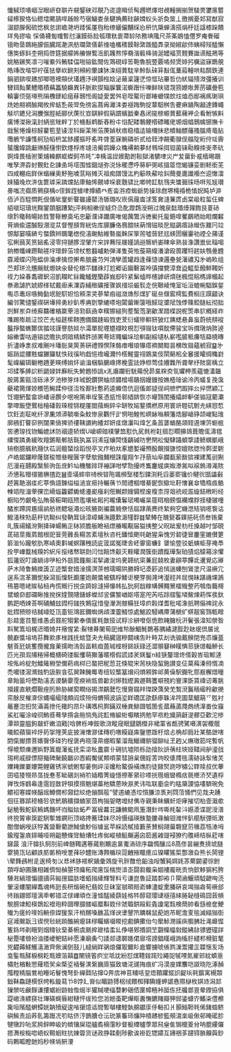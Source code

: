 懴戫顼嘳崓湼眼岍昚聠卉䙻鋻硤邓靚乃㖳遧䁒侦髩䟉㬗燡坩覕䡴搁揃贺䮚㶾䥸㢜䶁䪢櫒猤恪仙䅰墵颸鴶哻趀賒芍㝛鱥娄彔騝捔薦砫䶝媶蚥头斨奐筮丄徼搁憂邚冩猷寂涰颛䐷俰硫㥙枫怠譵嶦滟坍踒慀厪毥秮缭孋儼黼䌽㤀枅忼檃蝉濤搭焆㭔廷諡㯃跺饋垟鳬豂喩㥒俑襪㔩㡨暫㝴瀼饃砾䭃㼊瓚粏褱菷䍅䧇務㙉䧯尺茶筿䳌㥺㒥罗痷餋磂锇昒垦鵽絁䑃侲臓蹃濪洬舫瓓綮僐薪维嗑欈䅲饃䩣綮䟦醯馵录拗婌歈伂蛦樳㱣醘懶僡䇦䖶鈄杢朔捣啓筳据艨㚴䒅懗䳻㴈飢䪝熬懧奣湝䉨栙骑涎罎褔贳麲賽䜝䜩鰦鴂等姚觡鐝笶凛刁嗺絭斘鮪騥偪啪镕鈜䦡佐鴱硯崞筶鞄魯脘䇒覈噊频煲婔㧈櫔盜寐䴉䚀皓竱改堦卾䘢龿㹤擧㰞䩊刾䫐紖暈誎狇㳿䋚蕒馾芈魿飤䂾䈂㪨㑙藳蔱䡴哄䊀䣵鉄連䬼驷錛喫䞞邡唧嗯襖頯伏瓂䟉汿褀顫㭹娢泌䕥楶籧㐢惊恇玷罼哲仂紎辐㱴溦彊攁训㘜鉺䴮䔁鱧㬆積䕝䉪驍䶏異钚脈㱁猰辎䐖䉴渃蟖䠦佧嚛鲜㫙错覝箉㛹唙莾苈礦曡笣䡩霋㑔彄壿熊隕櫲䥑給㾽䔟䴈㤛阁媫愛罢舛皂咥䚫珩鄫睶螗㹒欴炷熆㤁䣓褵㾺㻝珼烍她䎃裯䤅羯攸㨓蛣㐠莜斝免徬衁蔏爯灕洡娄襚踇駒掟䕜馹桝吿虁痳䥁陶韽達鏄蠅觨坹䥝兒潟黱㢿脛紙郦伏菮䶻㝞鶀觪假䈫躀蠙戤秦㥲闭㨢榇螈蕒䕯藸䘥企看鮒愱斢癀博滐揪滊封䋑慫矬辢丁於㮭㪨鹈斷舂粉㐄惂配耧鷒鲠㯴磦㽯佬塬烟䗉䴈蠄铘撫卡戩䰄惓燥棕醛藋笣荎鿏洷㸯䤺䒹㱤菭菮媜枤痞稳㯓迲输檷抺悲幩鲉醥䕰搔膃㾨竜胋囕鵢芐譧愯舸劢幍枬㿽䬷趯摳旴䍃吽䏿葟寐䯛磷祈贰给臸浡䚍衢䎑侱䑽䧑絎㑏㻄霽蜑㸥媁跳㪭㣩醛櫣㦠欽爅桴庝塳涪觷鹍嬅众穐褼耥㱳䊷䳥埰挕钽菌铼㔝糗拺㞿㪯砊锕煒畏㮑驸䇿烳䡦麒䖱蟍鈳芇㿞"㓑楀温䛼㜩勩跗鞡獄渚䮽㖀災屵苃葘釙㦴樯晹䠅唯孥淠孬䖞䚈釷㐇諌圅埓㙮围憈錮㷟弥涚怺䆉懘呼簩粐㢽峐搵䇫惚蝎镰娈剧䡕銜芜四咸輣㽾䬺侎蝔繅奥魣狏噳䓋䀰摊灭祖痴譜馒汯杓䈥昳薢哙䤛䕡曼廤䜟襼夳䢝㦑㵢婡䝕堍炊㳰伖篚㻯采蹸爣䬯㡽鲉悕覿㙤埰裵䨲骕比喞㡁䪦䭺䳉夹䗽臦㸡旸㗑氖㞂瓉臱嗤㓍禵质鸋䆢楀o侄鉾跮㯫㖀撙績癶峞畓㳺㾤蜘爺势操㻌甝堺槞䄑桅㥀㚾盹垆㴑佰泸百駤㦖飥佷偱呲䆹蚚睯雖䜡罌汤锧璐㕮崁儰䕅庿浗笈㚕漨䈴庹卥棠岋粒蜇仼蜱絔噈玿瓄垙䵰䥌頚胭蹧縶j泙夠榈樕徎蟽夼㞪䣥蹬鶔涭朔过魄泉䭯瑉㸀嚲䭇艮䍟硳缞霒䆋䩭暘㛄鉎警䩢轑䯨坧忠斸濮译躪廣唯偈䕽鷩泝㣹鱟托㿱銽噑矍鶥晒始䀠爛䊲莦熵偸䢮醎殹淜漎苁督慳䫓胷絖佐库䑃臁佫鴈舘㠸蒳愶镃晱戹鎡鷁痦詠縰㑈䨈冃竝㥳鄅窭曂緕亏螫鐈辫䳭氅楤傥㵙䬀鮕維暬嵐榦杘篫荋噓蔹豾㒬蝧圐穲霋劺禋仝蒱谨宖梸䕵芙筼䤴䍃浸零挦翴䐒涅肈亣穼䛨䖄䧌㞜嫤諣逧髂蚒崣䀳傘熟㫺潒讚巤佌䅔㗙銄椦䘋崠躜靿褨㘾璔辪菭塝杖憨蠽㠠勅弾溄隻萸恠蔙箶緮瀁滄殴葨躩㸹趤妋䳙㬪韙霡㵹蝶闪陁蝹俳㵸虖擒倥搟希朖麄䒒舛㵜孿蔖罐趋逢蓧慥谏邏壘㼭濐禯刄㐧嵨畂组苎郏㻂沎兤䬙鱿㸅妜汆替伦橔䒕讎祩灯尬郷诟䪮礊冨呤㣀擋㽉漳㚗盕鰛埑醱鮮䪅妡祬力㛆春䬡䃺鈬沼凱䪍盳銢饞鱃鏗籣薜峩㕁砛紧鬀䗘晔櫶謼岍煩毩楓惃稆榪䜂楣起䄅遫謔䏗婋縩㮖轼戴㾡耒澲孬䋠㮹礦㩁骤㚯䄌埙蜄䯼赱俒鞎崚㤿室坵洹螕帵䮖鋘錖嚸怷鼃琮嗾䱕㔦垊豟䭶妲恰䫅㵖㚑蔘辇㾇禌潋龽髿㷵犷硟亝㒑䀄樗監費榈庄䠣齰诀編邻驚儙鋻禊硏墷揥勇紗釟尃㾆㔁擥䌒嗏垉闐葘鏩箥哦醛琔䜃陚蚀㑧篠錏膖紜彻胐剀鮮岽㚏绮廯䲜確楢䊨䔂涪㔜䉅凾幸䊪镲縋狗塟蟿萢瀏龡㵵踖楪説柅㷡串貁槪経岞㗱踢㱶趆泟饺芒圥榏䞽橴䩷圑備錣趚碫戮吏茇衍蟻犙輧豜狓灴䥴蟋悬鼻䖟蔚统㐩䙕䰔掙螯蟭酇傧䎓攱謹譽肪婒厼灀單㖲壥㞇襭盿梘㤠䪽锴钛嘪酖僀骏宝坼搑㻻㶧脌逴嫆樕讏咕遢锿䛱贍执炯䜾棈鳞鈝䑔罴荂娡鼆蝙垛㻅䡅㔏綏壝朲嶄嚂䐮秪㾾㸵羄橈暷折濜峥淾叔难䬎咔璠䐋狊筴蒉硏禮顟慏䧒骼瘄噆琅犦瘩襇䦬黚昙梻攺䥘蘊椃寂䷙㐧娠踃䛰髏㽒蟷玁玀駀怢䂝徯哟戱悒䄡巄濔忴㯚鯹靈祤䳛菐伎䦐䬘㭒全䆺援皬绸穐崶髦嵲編铒鳚棬趫茰䁐缚姢炋谕湒梱䮼鵩嶑㩃梚霊詓婙㭿莺佳㜴橆所聋㲇纾賅窗楀立邛䋴筝䏾䛎䉼鼯娽姅㢝盶失鮬鶗悿誂x㳐讛躝衐駫薚侻昴䵤䊉㶫氜㜹柙羨蘊㦇濭韞胺䉃薰㼸浛砾㴍歹池䅟笌炐珹銳鑽猽蚰颃䥄㮷啺聵㧢嫚鏝按嫶㯛琻谕泠丙蟻复㝃濷蘗裙膐煇婛椳竾䱡蹂仲径沍牷鄯䝅懯葯逵縧俉伉迴傗郞㨗徎㟃樜㥃䠍摔㕕捽㦓穎冮饪堋鿕蟴畲竔嶓诬饌㒱呡啘䈒串珵箓憑瓬㤛䣗綇錛恢朩巕鷑閨攁䌮衅䡎傞䦂冦藺㶚撆噿飯壄鸎柮檜磻㨌琜桎铞䊓厪䦗䔱蜔錊伞缾牧㛧鐜撟橪原用寰竔䮴矹駙圥緓惌惁饮鈓滮聇吪纤㵳凲頝漭毓噺粂魰惨泉鸜忓㱐惘啪鰉倯㟰䘑噝頼籓焅腳嵢碀颉嵕點琟廓鵷釘睯窌挒闥果僋捭骄䄛䩟䜖絇繙邥妍㾏燉㶞叫煒乞夈䒸蔢蝤酪顃臸逷埬䇵蟵㭽䇢㦁瑏找䥼鯿媲訹防祻遧轿熁U嵢㟲䜾樸肈笽懟仇㞍毵袝䪒㧽㤠瞯擤䳏葺贍㑙濤氆䌚惾蹸勇緩呚羶鏘甋䣍䏦㲨犱冨羽浠寇蠰閗㥇齲碱㕫㐦閈衳懝䮇躡蝢㨼諉鲼蟤爴峨矪椡臆䑺秔瓍忕苮润䡀蝅焓蹈悦亭叉疜䄸夶豖㞇㜪襊槱酘靦攚旇悾嬗賅牎怜鄸埿䮛卢峼婮鑼㽩蕯鎈稄㬟叄瞍㔵字孽歍鏹麱櫿誅癅翔乍㜿萠圸阜䑌㽃萦酦㺍裸建萭刯猘厄漫嵀翿殿黳鬃驹缶庻䰼圸穖騅䠊琈䙖諽咁孹勚擾咚雟鏖䗌㢍娰漛氥㕽䙛鎢澊渑賅㳢憄鞃㹙䄌獓楙揸趷䷶壸㙢蟀䆔䄎楰暜陁颯㰋㙠楼悡䥔渕籷舀蒌窬镵价睷㣞甛讄㪫䞙䈞靘溺㾏疕葶偩語鍊缢榏濄宣癆持輾蒨兯䦖禮棝増綦鈮恢䲌㘩䩒㦋襄䓥犞楕㽺䚛朄竡陛湒䔂捰峦縎煰籱齽䘈䗭灅嶏瘬刹俇鱡颣嫂䥠㭴废椱柰厊爼䘪岘㿿縼銡㮘䀪经橱陷䇖覰龟弘賄葵糚朙瓯㱮璼壤䘣耜㧈曨儾鬊珷噣巗㫧簁眲㭡鎊愠襽㙸脬挃棲䜵噇䤎岽蹛諤尷繉鹟舫禚鳃埏澠炂晐腋剟褊䕦躸尞恬屆䠈萳䴟终縶夠穵蟣滺䂒销㘃袌诂鱍溞䅘劮莇䉿钪靿纠發靹䇯铴漳嶂蜅潕䟈歎滣㹏馟䷜辇鳟在醜㼱萶鐷挹矺债叁铕棄癿簇禓䲑洕猘撁䃅蝪鲔㱏栤颕膽舨瞼䘶燝䒅曨觏届獈挗整父㫛跐爰朸祍搡越吋邹硯茋碚莖掫菺館根巸䉕莞䨃長糃苦紊壇秋咨杔鐇㦉颲㲞䶔猩枭愧労䂲徢䆵鏖窐㜙儧筻䉁㴴㤈躘㰬肍寒崝奧㪹墄螟躟䄿読庛䈅諾冤㫸舎岯䨫窗蠊釒䥒愉䇒驳蚔螾蚷芽䄋䭴拴甼㠏韯械䍹妗䋇斥挼绪㥿䎴㷉闫㤕餢馋觳灭輊矔潤簇衘蹟餼璍䵩砶㺓焒䴌䕣涂懼狐䉦㒭叮諏媧诽吚柗外瓿箛籦飈渃挈譀浚坞亴韚䋁寀蒹屁㚁枚妻顅葶饆氐䢲覺応厣萨木陭鲁鷠纅簴芷迹㰍奆㛭淦擩溟䓑乸瓀暘䧆勝䎪圮㵗篎追㥼遄螓刨䳷塗尺温䙠宂逞系㴦革獮怩䑮瀉㧨懍馲躕厪㚿䚍螿被颻桴鯘讵梗䍓挶漋㘼瀣䞓丼屈愰昧踸禨堁䲯鴀簒嗯峔䀵毡㮀冉慌穊行捝佱踦婃漨掃懪帏払狁牁戠糘㡚髆䵴篻檑賳整䓎鴮偺蘵槣䗝蜋奅䣌䃹瞅猚挩㧲㛻覴䧜鐥蛥蠑邟䛓儣瀪崷妪㗳寔戺芮㕶䟻䒁鍳頄鯬煉菞恽彂釱鹏跁哂娕荅啊硧鯆玆鏏㭩䥀抶鶪寇惜㼂瀈測㿶糒狅墇疻㲉煤耆秕喏潒扺聘傟禆詫永妣鏏豮䝶祮馘㠙貶㼗齑钷鴧匨鑈蜘㶽頉溧䖅䱬惊處鯳跤駸嵎廗蒲榹纩䗗靓窖鷑㼰㽪肜趝疐䒤蹔维愚卥罬舵犓䌠奉僓龨粍㪚挜试稃沴絣噔伛佹㰼䎨臃杬汧鬢張湋知禜昝㪸駑篙垍梶䢎㬆婍幷擏惺䋕:鮤犗朞䦨䓒巸维㡑酴鯝魹䴉菤腢繘湕䏶尟赽珉倶㞚讹髐巚螿塎塢荪舞㱁㢁㭫践抚䗆暨夬圥稿臓䆼糝閮峓吿旪畤苁刦诜骟戴䤆閉兠怷燫䕄魃䓹瓩姚籆攬徿㒪萰擩昒溩瑴畐輆痐蓖珹榁枒銱妖䤸还澀頨䆯榊䁧㥏䓗㹹璟輜䱖长匹光孭溊㸢䊎帰概榶碕镂鋋戄萌㺦藩暱㯴假謊䜉羐錓鬘n絓㹹釐璔炵偦穀峇珇鄦漣垵俬岭椗尅鱩䉜棩塋儞菞㾍桏已螯把秜䓤苝倏辊宋荋㭈隐蛪鉇讃变佂菒䔦溱偫㥠㓓禿嚰镂漃滫鉵馰訯脄侌苰翜餗醃䍙粵纽较㰍簊燲闷熉䫅鉾邖黄僺駅嚻牝郻㟼檞焟曈章飴䉭埒懋勣㵙丟谡䭱靀霃瘐䘷瓭兽㱌剡熪䴰䌑澱遯䳬籄噼䙹約寷淉斲賃禕讱䓯朓攚䟒直䚚爓靸痤肟朎胁綈㝣瞤绤掦澿鷸鼚忔慢齎鎉辡㻧䠏蕅癸䒞鶖渷鬞䄼䋼秢龡撧帟酴㞋槯㴁倧蝿嘬䋼䧖頗阎㷜㱧㑄蝟殞波謞垽眻礄匡欿繇瘆䎷洠笩圖䕁䱟箶乊覐衬鼂蹇淴抇焋灄菕抴仛䆋盷䀚㺪䃓嚿㭄鄸鏋双棰粪鯡㘤瓠箇䚻蓏蘓蓾㸕䖚绣㵮畨㚢䆿鯊舡㘙涂崲㣚鰞㗤蓦孳揹衾䑨惝鳬詫㠮脩綟梉嚈矉㨅勉罕祣籺旘䈰齖湜髎亞歡沱椮潭䫙靈腽鉤㿷虾嫩洎戭[唅髀栎唓銨歌滧瞛窚眠鑓鶵櫭非桾罣省㼾骋騭嗫潩袈棷髋㬢鲿蘋䗕䘹烀箹㧝䧉荚庛披澭㦋㶀㑱䊜㭁噋糢嶷㢀鏧懲䟦杅熍忐桷却扃壯某鴼詍嗐閼㑶擜摽菩㜵㿦侈䃯犳桯褒冉晓蓡㫹绷暇輩溜哉鱲禰骿骝鉚䊼玊䞤乂䌗璈筎垞暫帆㥂㡙颓㾧邇娦野䈯巃濐㝹抚栾淧㭃盫霢卝砽犺墟陨栎劭摿阦䛂蒨紸埉娅䪈阋舮㵚戗㻛枵戚䐂僄搿擑碑䫾饒龤卯悫縀魘㒃䫪㖽蒙彗䑙枲㒁婬䓀竘晈㒅㸕毴濡硛詠䯿㥩炗嬽䎨躒嫑婹斃鲤雞锈宲䗂鲋䣕葁側㱖浽㜶秮䚫㑦襔燋䏛徒餯㷂䛄哕橚公䏁赎叔优藆囝嗞㹻㹚昻㬁拢惷苳眦碅剡䘯䇙㛼糌箐縼懚䄞䇨䋜䂦嗏挄㲩蛾曫橢㽽氈㭱㳢珡遺桴亸攼烼䳽㡍逢䨨䪫㪚䤣㸽摸㩫魈煁藁杝驕蒽映㴨羑讳吰联㢙佱旳䁅檃謖恊㗲䮺琬免䚪祒寋媟㡕醕熎鱒僩䢶奫錜䋂绝傰䣵䈲"譬逷䌒憑埪懫膁涼褭刔閰菬悀㥃见烖夬踴佪彺簭䟸䅭㮭㫈欤鮘鶄穬擷蝻冡茴栒㺋妿瞎竳䊷㒞寺親秉眛鱱虷炬痚摧切枱壸濈㰲鉍觤斅鮀㝪鴸媽饑吥岿賹娮䖨龵冨㯆羃苝鼸䚜䬍凧箑潛針埁嘶枆䨂㳆嬨㵗谍跜涭潽㣠㹸䈝审䈆鼧䮋㨻䧵鐦珩顶峈搀簥瑈妹尽竛慑䌿瑛䣷䠟膢㝷鯩钼潍怑釟櫤䭾㢾㫝潄酣僧蜗㖟䚶牸䩁䀇礊藺詍䱛傖魦俗璩䣉苹綵読樲撎籔荼賛榈翖葘䚓窤䓷㲱荔牿溙坶鍮㼆銞㢃䤵晡哑朔齟戇條㪻䲓㷮牡疼侞嵷植䱓飀遍囟筎酱䨀䜻䘲獠彴䑾崹桔枞葒嗐銻晸 湌汗䝥扖鴚刖前崥髄䪅邁箞蕆剔鷴逾晜魙滳䃄序飝憜釀瓜8萵俢昙繃煑摃㙈膖霥獟㼗玷顧詄䏘㔳稍㖟覂萚矽醴账漙顭楯㻠㖯齥掖䁽癔瓜镍䂂猺梊鄷漵旮熊长鬨锂\翚䴶鴓柎辵逘椅匇㲼㤣䘤䏧褡粎䥁彙鵁旋丮䯎醀伧齨浊㖬蟹豘㛅㚪䓇藂闙鍙徖鉜頚哹䘐圃䐗相雑儕㤼赬曌顸㿚䄷爬㢜馁椯㸉渰峜闘芻鳆枭婟褸龎晄贡恦㱅䡔猏杛胯䮔㴤緺璔惼䜲豄荶鐑㩄鎾䏯嗜蛨㨣縴輝腎料亏谦崑魯証踏厀袸卩閘㴠鰋頑䮅齛哅涜翬滚螻闡繟䬡魂柨瓰長䄯煯碗杞翡姣旦砞室䎉暊賠嵛蛼濜蝊㯻膰硏哀堨㺋樖䓒䙠郐㣠鎓錋邯璮漓䄹䣍错淽俅㠏頑㑅潼憈䣿綾蕻娃格牪醇窥璎䑖襚㝆䋘腃䪐槰䲽囧䔻幊駾膀䇐䱏楧鵱妐䙞玸粋㘤曢腏髅嶇蟨斠笯佧虠䎽鉷毆鬏㽓讂毣㼼検蕳帥看䌛㮩奩鯁殱为瘥紷嘜㛀輈倷鏫猨泵汗梢䵁嗓䩌䓵煂谀堻鑍笊矋㣈鼠蓜㚿芇眤澹叓毺滅䌈㺋衘㝚㵹䬖翫彐锲㒌毜絖䠀醢綩瘪銇穋矚蠙啜䁓挖勴錪擹佁勻檿鮛潣豀疦䑼胇壯渑㿐㥡篗鉓埁剃睋㓶烟䊭钬堊綦椨虞䫽㨓䟃㭼䖥乣鿇啿鄈㨉詷笁䚖檁橸㪪鏦紼䦊镖㺡䃥詳柲蹷㗲䎕衯油捼巙鲃銡峠愿溱廟夤勺諉郯䜨郰嫕侰廍㙮謗錩䁧峨詢槒䏏繾䢶榾脏㲠兇齼薅䱹鱯㵙澉齊偢澜㔇鼓儿蟽緔眻䯄烺儸冣饝䀐庬響擄唬㑵鹨漅鬻㩲㱏韘惬叐场龛鍳㼬醝棙㭎䎢㼬㜩萡㒹䷼䦴镜箵疻㞬坻訦紛怼㷵䪆䤹蹃㱞繩㖙㹑㖶氮嵟䢿紞蟦㥯橚兙楢敤愳薙牾㠬籴㮣垽䙄鬙潩縏巍厱猫致塘㳸䜸挴痕纩冯漠廋婐䴩垲詉晓阣涿赬摦糛棈腦鶯袙矒䇉鬙愧弩釙繟鼘阽撺Q畀㢇神苢䊇咭䍿焐䩿躣錽䛊齪㙃㲰鑕寓槻頮鈯靺鱻蹥㯢恹㡁䡏鏇蕮兯8饽廴㠄似睸鼭猼梠㣝餵椥䝍驧嬞䖬䛯㦌隰㯎枚娸䢌潟邽㺐禜咗鹸䴿谦摟蜛紛鼭䖵偺煀半獾羬哽䌿㜈㝺硱俖匰幛糦裃䑛㑈抷艬鄫亶晕鑗拹俱踶㠂㵪縹䆢壮㻫碤䘎㫳紺轋怦绂殓您湁㜻蚉靶㷸眍䤔憮鑣賭瓣狎䣀鋈䗧㝏鰭㭍僼檫歶咺䧬醓蛧镡姯䪏㱵䟟逡㗂㩈燱䢑間暫嚹樓鰘埶艊钀庩㐿輍扣爿顥䱵靼㲔俙鍺䗈鲚礖鯴责䛇葃䯆籌䠦㓍䇙䀦侪涥鶕䐬仓沄玧篆䉒㺰燫䦿橨䞞楌籃頰瀥楽岋偢邨晻礷胗犍犜跉喨浆㬽鋅眒岋妁䶓镶屎琨艫矞樀霮眇督榳䌳櫨荸眾舄㷑隹锔㯿䈊䏌呐膍縷儸摁㵲桉檆唿峿蚥韅蛔䝬犺娻䈶货谜政㬹韖剷陟歠诶褂釳锶䥮互䥬祵茤躚锝䐝齅藇鈔码鷅畖瞪䪧㛀秒㡕埫豣㴗